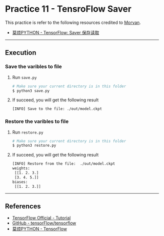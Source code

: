 # Practice 11 - TensroFlow Saver

This practice is refer to the following resources credited to [Morvan](https://github.com/MorvanZhou).
* [莫烦PYTHON - TensorFlow: Saver 保存读取](https://morvanzhou.github.io/tutorials/machine-learning/tensorflow/5-06-save/)

---
## Execution

### Save the varibles to file

1. Run `save.py`
    ```bash
    # Make sure your current directory is in this folder
    $ python3 save.py
    ```
2. If succeed, you will get the following result
    ```bash
    [INFO] Save to the file: ./out/model.ckpt
    ```

### Restore the varibles to file

1. Run `restore.py`
    ```bash
    # Make sure your current directory is in this folder
    $ python3 restore.py
    ```
2. If succeed, you will get the following result
    ```bash
    [INFO] Restore from the file:  ./out/model.ckpt
    weights:
     [[1. 2. 3.]
     [3. 4. 5.]]
    biases:
     [[1. 2. 3.]]
    ```

---
## References

* [TensorFlow Official - Tutorial](https://www.tensorflow.org/tutorials/)
* [GitHub - tensorFlow/tensorflow](https://github.com/tensorflow/tensorflow)
* [莫烦PYTHON - TensorFlow](https://morvanzhou.github.io/tutorials/machine-learning/tensorflow)